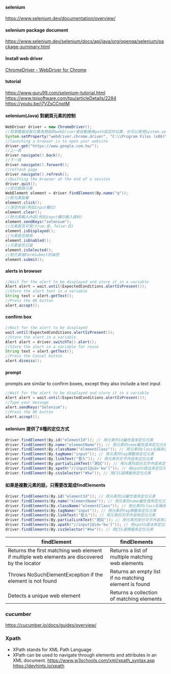 #### selenium
https://www.selenium.dev/documentation/overview/

#### selenium package document
https://www.selenium.dev/selenium/docs/api/java/org/openqa/selenium/package-summary.html

#### Install web driver
[ChromeDriver - WebDriver for Chrome](https://sites.google.com/chromium.org/driver/)

#### tutorial

https://www.guru99.com/selenium-tutorial.html \
https://www.tpisoftware.com/tpu/articleDetails/2284 \
https://youtu.be/j7VZsCCnptM

#### selenium(Java) 對網頁元素的控制
```java
WebDriver driver = new ChromeDriver();
//若瀏覽器安裝位置為預設則webDriver會自動搜尋path設定的位置，也可以使用System.setProperty 來指定路徑
System.setProperty("webdriver.chrome.driver", "C:\\Program Files (x86)\\Google\\Chrome\\Application\\chromedriver.exe");
//launching a browser is to open your website
driver.get("https://www.google.com.tw/");
//上一頁
driver.navigate().back();
//下一頁
driver.navigate().forward();
//refresh page
driver.navigate().refresh();
//Quitting the browser at the end of a session
driver.quit();
//定位網頁元素
WebElement element = driver.findElement(By.name("q"));
//對元素點擊
element.click();
//清空內容(例如input欄位)
element.clear();
//對元素輸入內容(例如input欄位輸入資料)
element.sendKeys("selenium");
//元素是否可見(true:是，false:否)
element.isDisplayed();
//元素是否啟用
element.isEnabled();
//元素是否已選
element.isSelected();
//對元素做FormSubmit的操控
element.submit();
```

#### alerts in browser
```java
//Wait for the alert to be displayed and store it in a variable
Alert alert = wait.until(ExpectedConditions.alertIsPresent());
//Store the alert text in a variable
String text = alert.getText();
//Press the OK button
alert.accept();
```

#### confirm box
```java
//Wait for the alert to be displayed
wait.until(ExpectedConditions.alertIsPresent());
//Store the alert in a variable
Alert alert = driver.switchTo().alert();
//Store the alert in a variable for reuse
String text = alert.getText();
//Press the Cancel button
alert.dismiss();
```

#### prompt
prompts are similar to confirm boxes, except they also include a text input
```java
//Wait for the alert to be displayed and store it in a variable
Alert alert = wait.until(ExpectedConditions.alertIsPresent());
//Type your message
alert.sendKeys("Selenium");
//Press the OK button
alert.accept();
``` 

#### selenium 提供了8種的定位方式
```java
driver.findElement(By.id("elementId")); // 用元素的id屬性值來定位元素
driver.findElement(By.name("elementName")); // 用元素的name屬性值來定位元素
driver.findElement(By.className("elementClass")); // 用元素的class名稱來定位元素
driver.findElement(By.tagName("input")); // 用元素的tag標籤來定位元素
driver.findElement(By.linkText("登入")); // 用元素的文字內容來定位元素
driver.findElement(By.partialLinkText("測試")); // 用元素的部分文字內容來定位元素
driver.findElement(By.xpath("//input[@id='kw']")); // 用xpath語法來定位元素
driver.findElement(By.cssSelector("#kw")); // 用CSS選擇器來定位元素
```

#### 如果是複數元素的話，只需要改寫成findElements
```java
driver.findElements(By.id("elementId")); // 用元素的id屬性值來定位元素
driver.findElements(By.name("elementName")); // 用元素的name屬性值來定位元素
driver.findElements(By.className("elementClass")); // 用元素的class名稱來定位元素
driver.findElements(By.tagName("input")); // 用元素的tag標籤來定位元素
driver.findElements(By.linkText("登入")); // 用元素的文字內容來定位元素
driver.findElements(By.partialLinkText("測試")); // 用元素的部分文字內容來定位元素
driver.findElements(By.xpath("//input[@id='kw']")); // 用xpath語法來定位元素
driver.findElements(By.cssSelector("#kw")); // 用CSS選擇器來定位元素

```

|findElement|findElements|
|-|-|
|Returns the first matching web element if multiple web elements are discovered by the locator|Returns a list of multiple matching web elements|
|Throws NoSuchElementException if the element is not found|Returns an empty list if no matching element is found|
|Detects a unique web element|Returns a collection of matching elements|


### cucumber
https://cucumber.io/docs/guides/overview/

### Xpath
- XPath stands for XML Path Language
- XPath can be used to navigate through elements and attributes in an XML document.
https://www.w3schools.com/xml/xpath_syntax.asp \
https://devhints.io/xpath
